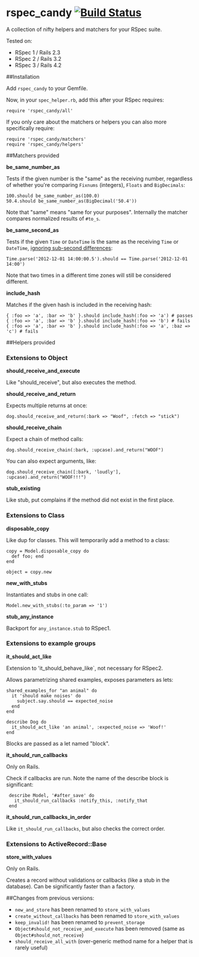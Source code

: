 rspec_candy [![Build Status](https://secure.travis-ci.org/makandra/rspec_candy.png?branch=master)](https://travis-ci.org/makandra/rspec_candy)
==========================================

A collection of nifty helpers and matchers for your RSpec suite.

Tested on:

- RSpec 1 / Rails 2.3
- RSpec 2 / Rails 3.2
- RSpec 3 / Rails 4.2


##Installation

Add `rspec_candy` to your Gemfile.

Now, in your `spec_helper.rb`, add this after your RSpec requires:

    require 'rspec_candy/all'

If you only care about the matchers or helpers you can also more specifically require:

    require 'rspec_candy/matchers'
    require 'rspec_candy/helpers'


##Matchers provided

**be_same_number_as**

  Tests if the given number is the "same" as the receiving number, regardless of whether you're comparing `Fixnums` (integers), `Floats` and `BigDecimals`:

    100.should be_same_number_as(100.0)
    50.4.should be_same_number_as(BigDecimal('50.4'))

  Note that "same" means "same for your purposes". Internally the matcher compares normalized results of `#to_s`.

**be_same_second_as**

  Tests if the given `Time` or `DateTime` is the same as the receiving `Time` or `DateTime`, [ignoring sub-second differences](https://makandracards.com/makandra/1057-why-two-ruby-time-objects-are-not-equal-although-they-appear-to-be):

    Time.parse('2012-12-01 14:00:00.5').should == Time.parse('2012-12-01 14:00')

  Note that two times in a different time zones will still be considered different.

**include_hash**

  Matches if the given hash is included in the receiving hash:

    { :foo => 'a', :bar => 'b' }.should include_hash(:foo => 'a') # passes
    { :foo => 'a', :bar => 'b' }.should include_hash(:foo => 'b') # fails
    { :foo => 'a', :bar => 'b' }.should include_hash(:foo => 'a', :baz => 'c') # fails


##Helpers provided


### Extensions to **Object**

**should_receive_and_execute**

  Like "should_receive", but also executes the method.


**should_receive_and_return**

  Expects multiple returns at once:
    
    dog.should_receive_and_return(:bark => "Woof", :fetch => "stick")


**should_receive_chain**

  Expect a chain of method calls:

    dog.should_receive_chain(:bark, :upcase).and_return("WOOF")


  You can also expect arguments, like:
 
    dog.should_receive_chain([:bark, 'loudly'], :upcase).and_return("WOOF!!!")
        
 
**stub_existing**
  
  Like stub, put complains if the method did not exist in the first place.


### Extensions to **Class**

**disposable_copy**

  Like dup for classes. This will temporarily add a method to a class:

    copy = Model.disposable_copy do
      def foo; end
    end

    object = copy.new


**new_with_stubs**
  
  Instantiates and stubs in one call:

    Model.new_with_stubs(:to_param => '1')

**stub_any_instance**

  Backport for `any_instance.stub` to RSpec1.

 
### Extensions to **example groups**

**it_should_act_like**

  Extension to 'it_should_behave_like`, not necessary for RSpec2.

  Allows parametrizing shared examples, exposes parameters as lets:

    shared_examples_for "an animal" do
      it 'should make noises' do
        subject.say.should == expected_noise
      end
    end

    describe Dog do
      it_should_act_like 'an animal', :expected_noise => 'Woof!'
    end


  Blocks are passed as a let named "block".


**it_should_run_callbacks**

   Only on Rails.

   Check if callbacks are run. Note the name of the describe block is significant:

     describe Model, '#after_save' do
       it_should_run_callbacks :notify_this, :notify_that
     end
  


**it_should_run_callbacks_in_order**

  Like `it_should_run_callbacks`, but also checks the correct order.

  
  

### Extensions to **ActiveRecord::Base**

**store_with_values**
  
  Only on Rails.

  Creates a record without validations or callbacks (like a stub in the database). Can be significantly faster than a factory.



##Changes from previous versions:

- `new_and_store` has been renamed to `store_with_values`
- `create_without_callbacks` has been renamed to `store_with_values`
- `keep_invalid!` has been renamed to `prevent_storage`
- `Object#should_not_receive_and_execute` has been removed (same as `Object#should_not_receive`)
- `should_receive_all_with` (over-generic method name for a helper that is rarely useful)


